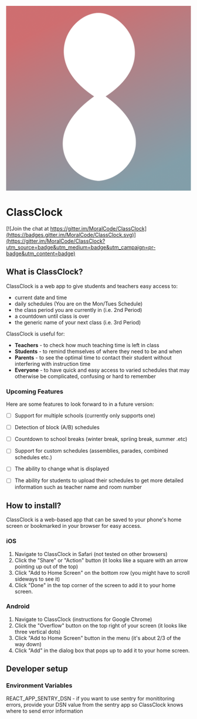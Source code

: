![ClassClock Icon](./public/icons/classclockicon-512.png)

# ClassClock

[![Join the chat at https://gitter.im/MoralCode/ClassClock](https://badges.gitter.im/MoralCode/ClassClock.svg)](https://gitter.im/MoralCode/ClassClock?utm_source=badge&utm_medium=badge&utm_campaign=pr-badge&utm_content=badge)


## What is ClassClock?
ClassClock is a web app to give students and teachers easy access to:
- current date and time
- daily schedules (You are on the Mon/Tues Schedule)
- the class period you are currently in (i.e. 2nd Period)
- a countdown until class is over
- the generic name of your next class (i.e. 3rd Period)

ClassClock is useful for:
- **Teachers** - to check how much teaching time is left in class
- **Students** - to remind themselves of  where they need to be and when
- **Parents** - to see the optimal time to contact their student without interfering with instruction time
- **Everyone** - to have quick and easy access to varied schedules that may otherwise be complicated, confusing or hard to remember


### Upcoming Features
Here are some features to look forward to in a future version:
 
 - [ ] Support for multiple schools (currently only supports one)
 - [ ] Detection of block (A/B) schedules
 - [ ] Countdown to school breaks (winter break, spriing break, summer .etc)
 - [ ] Support for custom schedules (assemblies, parades, combined schedules etc.)
 - [ ] The ability to change what is displayed
 - [ ] The ability for students to upload their schedules to get more detailed information such as teacher name and room number




## How to install?

ClassClock is a web-based app that can be saved to your phone's home screen or bookmarked in your browser for easy access. 

### iOS

1. Navigate to ClassClock in Safari (not tested on other browsers)
2. Click the "Share" or "Action" button (it looks like a square with an arrow pointing up out of the top) 
3. Click "Add to Home Screen" on the bottom row (you might have to scroll sideways to see it)
4. Click "Done" in the top corner of the screen to add it to your home screen.


### Android

1. Navigate to ClassClock (instructions for Google Chrome)
2. Click the "Overflow" button on the top right of your screen (it looks like three vertical dots) 
3. Click "Add to Home Screen" button in the menu (it's about 2/3 of the way down)
4. Click "Add" in the dialog box that pops up to add it to your home screen.



## Developer setup

### Environment Variables

REACT_APP_SENTRY_DSN - if you want to use sentry for monititoring errors, provide your DSN value from the sentry app so ClassClock knows where to send error information
